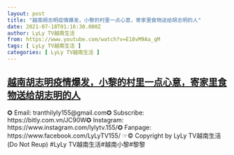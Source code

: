 ```yaml
---
layout: post
title: "越南胡志明疫情爆发，小黎的村里一点心意，寄家里食物送给胡志明的人"
date: 2021-07-18T01:16:30.000Z
author: LyLy TV越南生活
from: https://www.youtube.com/watch?v=E18vM9Aa_qM
tags: [ LyLy TV越南生活 ]
categories: [ LyLy TV越南生活 ]
---
```

<!--1626570990000-->
[越南胡志明疫情爆发，小黎的村里一点心意，寄家里食物送给胡志明的人](https://www.youtube.com/watch?v=E18vM9Aa_qM)
------

<div>
✪ Email: tranthilyly155@gmail.com✪ Subscribe: https://bitly.com.vn/JC90W✪ Instagram: https://www.instagram.com/lylytv.155/✪  Fanpage: https://www.facebook.com/LyLyTV155/ ☞© Copyright by LyLy TV越南生活 (Do Not Reup) #LyLy TV越南生活#越南小黎#黎黎
</div>
